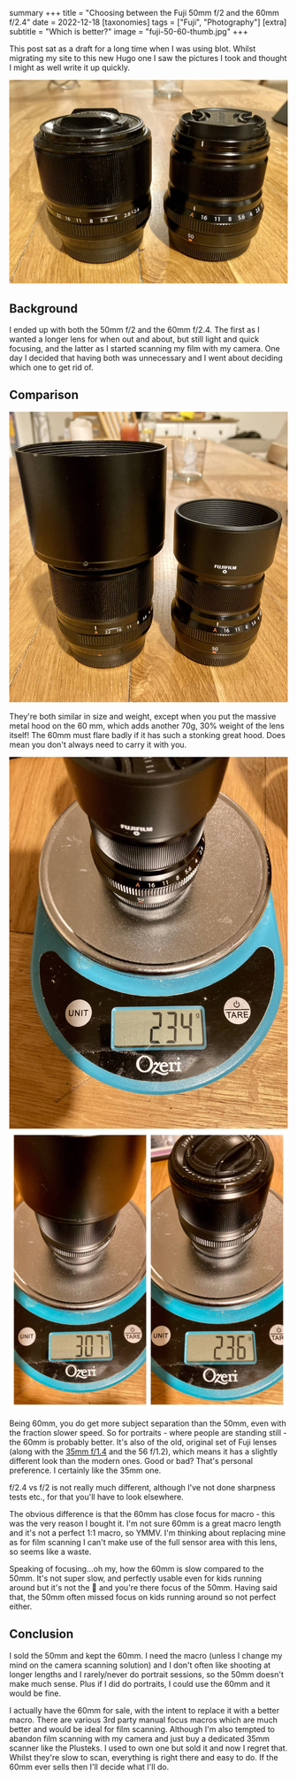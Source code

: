 summary +++
title =  "Choosing between the Fuji 50mm f/2 and the 60mm f/2.4"
date =  2022-12-18
[taxonomies]
tags =  ["Fuji", "Photography"]
[extra]
subtitle =  "Which is better?"
image = "fuji-50-60-thumb.jpg"
+++

This post sat as a draft for a long time when I was using blot. Whilst migrating my site to this new Hugo one I saw the pictures I took and thought I might as well write it up quickly.

![Two fuji lenses](fuji-50-60-thumb.jpg "Side by side")

## Background

I ended up with both the 50mm f/2 and the 60mm f/2.4. The first as I wanted a longer lens for when out and about, but still light and quick focusing, and the latter as I started scanning my film with my camera. One day I decided that having both was unnecessary and I went about deciding which one to get rid of.

## Comparison

![Two lenses with hoods](fuji-50-60-2.jpg "What a big hood you have")

They're both similar in size and weight, except when you put the massive metal hood on the 60 mm, which adds another 70g, 30% weight of the lens itself! The 60mm must flare badly if it has such a stonking great hood. Does mean you don't always need to carry it with you.

![50mm on scales](fuji-50-60-3.jpg "Lightweight 50mm")
![60mm on scales](fuji-50-60-4.jpg "That hood")

Being 60mm, you do get more subject separation than the 50mm, even with the fraction slower speed. So for portraits - where people are standing still - the 60mm is probably better. It's also of the old, original set of Fuji lenses (along with the [35mm f/1.4](/2022/new-fuji-lens/) and the 56 f/1.2), which means it has a slightly different look than the modern ones. Good or bad? That's personal preference. I certainly like the 35mm one.

f/2.4 vs f/2 is not really much different, although I've not done sharpness tests etc., for that you'll have to look elsewhere.

The obvious difference is that the 60mm has close focus for macro - this was the very reason I bought it. I'm not sure 60mm is a great macro length and it's not a perfect 1:1 macro, so YMMV. I'm thinking about replacing mine as for film scanning I can't make use of the full sensor area with this lens, so seems like a waste.

Speaking of focusing...oh my, how the 60mm is slow compared to the 50mm. It's not super slow, and perfectly usable even for kids running around but it's not the 🫰 and you're there focus of the 50mm. Having said that, the 50mm often missed focus on kids running around so not perfect either.

## Conclusion

I sold the 50mm and kept the 60mm. I need the macro (unless I change my mind on the camera scanning solution) and I don't often like shooting at longer lengths and I rarely/never do portrait sessions, so the 50mm doesn't make much sense. Plus if I did do portraits, I could use the 60mm and it would be fine.

I actually have the 60mm for sale, with the intent to replace it with a better macro. There are various 3rd party manual focus macros which are much better and would be ideal for film scanning. Although I'm also tempted to abandon film scanning with my camera and just buy a dedicated 35mm scanner like the Plusteks. I used to own one but sold it and now I regret that. Whilst they're slow to scan, everything is right there and easy to do. If the 60mm ever sells then I'll decide what I'll do.
